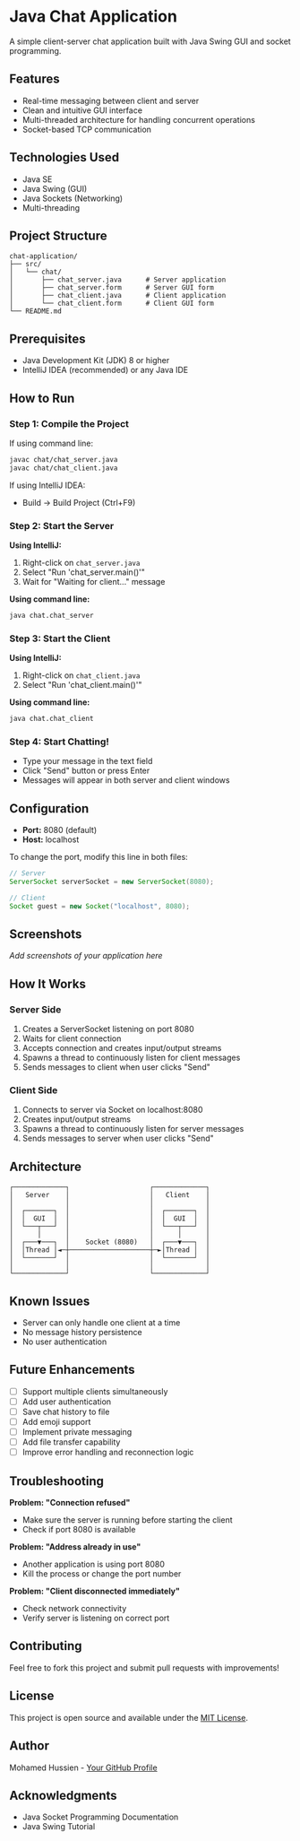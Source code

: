 # Java Chat Application

A simple client-server chat application built with Java Swing GUI and socket programming.

## Features

- Real-time messaging between client and server
- Clean and intuitive GUI interface
- Multi-threaded architecture for handling concurrent operations
- Socket-based TCP communication

## Technologies Used

- Java SE
- Java Swing (GUI)
- Java Sockets (Networking)
- Multi-threading

## Project Structure
```
chat-application/
├── src/
│   └── chat/
│       ├── chat_server.java      # Server application
│       ├── chat_server.form      # Server GUI form
│       ├── chat_client.java      # Client application
│       └── chat_client.form      # Client GUI form
└── README.md
```

## Prerequisites

- Java Development Kit (JDK) 8 or higher
- IntelliJ IDEA (recommended) or any Java IDE

## How to Run

### Step 1: Compile the Project

If using command line:
```bash
javac chat/chat_server.java
javac chat/chat_client.java
```

If using IntelliJ IDEA:
- Build → Build Project (Ctrl+F9)

### Step 2: Start the Server

**Using IntelliJ:**
1. Right-click on `chat_server.java`
2. Select "Run 'chat_server.main()'"
3. Wait for "Waiting for client..." message

**Using command line:**
```bash
java chat.chat_server
```

### Step 3: Start the Client

**Using IntelliJ:**
1. Right-click on `chat_client.java`
2. Select "Run 'chat_client.main()'"

**Using command line:**
```bash
java chat.chat_client
```

### Step 4: Start Chatting!

- Type your message in the text field
- Click "Send" button or press Enter
- Messages will appear in both server and client windows

## Configuration

- **Port:** 8080 (default)
- **Host:** localhost

To change the port, modify this line in both files:
```java
// Server
ServerSocket serverSocket = new ServerSocket(8080);

// Client
Socket guest = new Socket("localhost", 8080);
```

## Screenshots

*Add screenshots of your application here*

## How It Works

### Server Side
1. Creates a ServerSocket listening on port 8080
2. Waits for client connection
3. Accepts connection and creates input/output streams
4. Spawns a thread to continuously listen for client messages
5. Sends messages to client when user clicks "Send"

### Client Side
1. Connects to server via Socket on localhost:8080
2. Creates input/output streams
3. Spawns a thread to continuously listen for server messages
4. Sends messages to server when user clicks "Send"

## Architecture
```
┌─────────────┐                    ┌─────────────┐
│   Server    │                    │   Client    │
│             │                    │             │
│  ┌───────┐  │                    │  ┌───────┐  │
│  │  GUI  │  │                    │  │  GUI  │  │
│  └───┬───┘  │                    │  └───┬───┘  │
│      │      │                    │      │      │
│  ┌───▼───┐  │    Socket (8080)   │  ┌───▼───┐  │
│  │Thread │◄─┼────────────────────┼─►│Thread │  │
│  └───────┘  │                    │  └───────┘  │
│             │                    │             │
└─────────────┘                    └─────────────┘
```

## Known Issues

- Server can only handle one client at a time
- No message history persistence
- No user authentication

## Future Enhancements

- [ ] Support multiple clients simultaneously
- [ ] Add user authentication
- [ ] Save chat history to file
- [ ] Add emoji support
- [ ] Implement private messaging
- [ ] Add file transfer capability
- [ ] Improve error handling and reconnection logic

## Troubleshooting

**Problem: "Connection refused"**
- Make sure the server is running before starting the client
- Check if port 8080 is available

**Problem: "Address already in use"**
- Another application is using port 8080
- Kill the process or change the port number

**Problem: "Client disconnected immediately"**
- Check network connectivity
- Verify server is listening on correct port

## Contributing

Feel free to fork this project and submit pull requests with improvements!

## License

This project is open source and available under the [MIT License](LICENSE).

## Author

Mohamed Hussien - [Your GitHub Profile](https://github.com/Mohamed7422)

## Acknowledgments

- Java Socket Programming Documentation
- Java Swing Tutorial